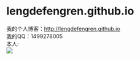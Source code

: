 # lengdefengren.github.io
我的个人博客：http://lengdefengren.github.io<br/>
我的QQ：1499278005<br/>
本人:<br/>
<img src="http://images.cnblogs.com/cnblogs_com/caidupingblogs/767491/o_asdfa.jpg" />
